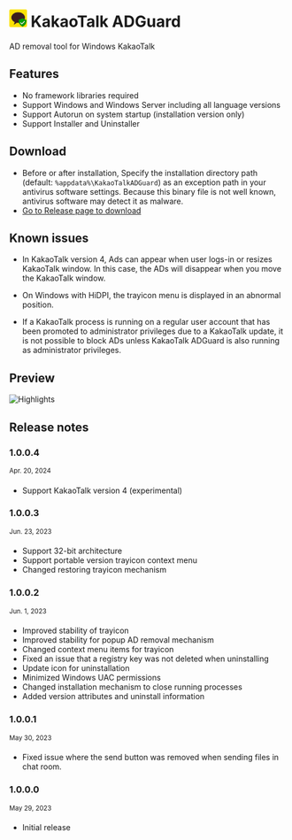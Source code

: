# ![](Docs/KakaoTalkADGuard.png) KakaoTalk ADGuard

AD removal tool for Windows KakaoTalk

## Features

- No framework libraries required
- Support Windows and Windows Server including all language versions
- Support Autorun on system startup (installation version only)
- Support Installer and Uninstaller

## Download

- Before or after installation, Specify the installation directory path (default: `%appdata%\KakaoTalkADGuard`) as an exception path in your antivirus software settings. Because this binary file is not well known, antivirus software may detect it as malware.
- [Go to Release page to download](https://github.com/loopback-kr/KakaoTalkADGuard/releases)

## Known issues

- In KakaoTalk version 4, Ads can appear when user logs-in or resizes KakaoTalk window. In this case, the ADs will disappear when you move the KakaoTalk window.

- On Windows with HiDPI, the trayicon menu is displayed in an abnormal position.

- If a KakaoTalk process is running on a regular user account that has been promoted to administrator privileges due to a KakaoTalk update, it is not possible to block ADs unless KakaoTalk ADGuard is also running as administrator privileges.

## Preview

![Highlights](https://github.com/loopback-kr/KakaoTalkADGuard/assets/28856527/493bea2b-87c9-4792-9cfd-c534aec02b14)

## Release notes

### 1.0.0.4

<sup>Apr. 20, 2024</sup>

- Support KakaoTalk version 4 (experimental)

### 1.0.0.3

<sup>Jun. 23, 2023</sup>

- Support 32-bit architecture
- Support portable version trayicon context menu
- Changed restoring trayicon mechanism

### 1.0.0.2

<sup>Jun. 1, 2023</sup>

- Improved stability of trayicon
- Improved stability for popup AD removal mechanism
- Changed context menu items for trayicon
- Fixed an issue that a registry key was not deleted when uninstalling
- Update icon for uninstallation
- Minimized Windows UAC permissions
- Changed installation mechanism to close running processes
- Added version attributes and uninstall information

### 1.0.0.1

<sup>May 30, 2023</sup>

- Fixed issue where the send button was removed when sending files in chat room.

### 1.0.0.0

<sup>May 29, 2023</sup>

- Initial release
